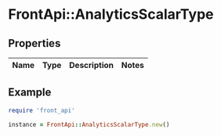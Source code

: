 # FrontApi::AnalyticsScalarType

## Properties

| Name | Type | Description | Notes |
| ---- | ---- | ----------- | ----- |

## Example

```ruby
require 'front_api'

instance = FrontApi::AnalyticsScalarType.new()
```


